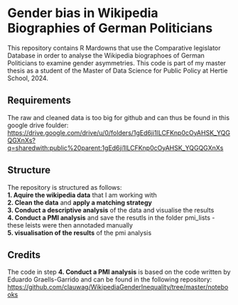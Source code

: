 # Gender bias in Wikipedia Biographies of German Politicians

This repository contains R Mardowns that use the Comparative legislator Database in order to analyse the Wikipedia biographoes of German Politicians to examine gender asymmetries. This code is part of my master thesis as a student of the Master of Data Science for Public Policy at Hertie School, 2024. 

## Requirements

The raw and cleaned data is too big for github and can thus be found in this google drive foulder: https://drive.google.com/drive/u/0/folders/1gEd6ji1lLCFKnp0cOyAHSK_YQGQGXnXs?q=sharedwith:public%20parent:1gEd6ji1lLCFKnp0cOyAHSK_YQGQGXnXs


## Structure

The repository is structured as follows:  
**1. Aquire the wikipedia data** that I am working with  
**2. Clean the data** and **apply a matching strategy**  
**3. Conduct a descriptive analysis** of the data and visualise the results  
**4. Conduct a PMI analysis** and save the resutls in the folder pmi_lists - these leists were then annotaded manually  
**5. visualisation of the results** of the pmi analysis  


## Credits

The code in step **4. Conduct a PMI analysis** is based on the code written by Eduardo Graells-Garrido and can be found in the following repository: https://github.com/clauwag/WikipediaGenderInequality/tree/master/notebooks
